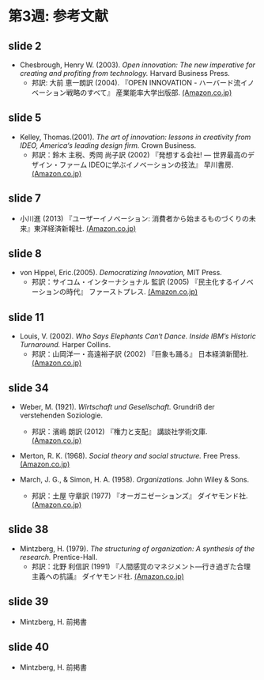 # 第3週: 参考文献
## slide 2
- Chesbrough, Henry W. (2003). _Open innovation: The new imperative for creating and profiting from technology._ Harvard Business Press.
  - 邦訳: 大前 恵一朗訳 (2004). 『OPEN INNOVATION - ハーバード流イノベーション戦略のすべて』 産業能率大学出版部.
[(Amazon.co.jp)](http://www.amazon.co.jp/dp/4382055431)

## slide 5
- Kelley, Thomas.(2001). _The art of innovation: lessons in creativity from IDEO, America‘s leading design firm._ Crown Business.
  - 邦訳：鈴木 主税、秀岡 尚子訳 (2002) 『発想する会社! ― 世界最高のデザイン・ファーム IDEOに学ぶイノベーションの技法』 早川書房.
[(Amazon.co.jp)](http://www.amazon.co.jp/dp/415208426X)

## slide 7
- 小川進 (2013) 『ユーザーイノベーション: 消費者から始まるものづくりの未来』東洋経済新報社.
[(Amazon.co.jp)](http://www.amazon.co.jp/dp/4492533354)

## slide 8
- von Hippel, Eric.(2005). _Democratizing Innovation,_ MIT Press. 
  - 邦訳：サイコム・インターナショナル 監訳 (2005) 『民主化するイノベーションの時代』 ファーストプレス.
[(Amazon.co.jp)](http://www.amazon.co.jp/dp/4903241076)

## slide 11
- Louis, V. (2002). _Who Says Elephants Can‘t Dance. Inside IBM’s Historic Turnaround._ Harper Collins.
  - 邦訳：山岡洋一・高遠裕子訳 (2002) 『巨象も踊る』 日本経済新聞社.
[(Amazon.co.jp)](http://www.amazon.co.jp/dp/4532310237)

## slide 34
- Weber, M. (1921).  _Wirtschaft und Gesellschaft._ Grundriß der verstehenden Soziologie.
  - 邦訳：濱嶋 朗訳 (2012) 『権力と支配』 講談社学術文庫.
[(Amazon.co.jp)](http://www.amazon.co.jp/dp/4062920913)

- Merton, R. K. (1968). _Social theory and social structure._ Free Press.
[(Amazon.co.jp)](http://www.amazon.co.jp/dp/0029211301)

- March, J. G., & Simon, H. A. (1958). _Organizations._ John Wiley & Sons.
  - 邦訳：土屋 守章訳 (1977) 『オーガニゼーションズ』 ダイヤモンド社.
[(Amazon.co.jp)](http://www.amazon.co.jp/2-G/dp/4478021767/ref=dp_ob_title_bk)

## slide 38
- Mintzberg, H. (1979). _The structuring of organization: A synthesis of the research._ Prentice-Hall.
  - 邦訳：北野 利信訳 (1991) 『人間感覚のマネジメント―行き過ぎた合理主義への抗議』 ダイヤモンド社.
[(Amazon.co.jp)](http://www.amazon.co.jp/dp/4478170258)

## slide 39
- Mintzberg, H. 前掲書

## slide 40
- Mintzberg, H. 前掲書
